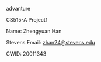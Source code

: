 advanture

CS515-A Project1

Name: Zhengyuan Han

Stevens Email: zhan24@stevens.edu

CWID: 20011343

